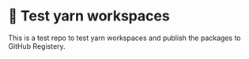 # 🚧 Test yarn workspaces

This is a test repo to test yarn workspaces and publish the packages to GitHub Registery.

